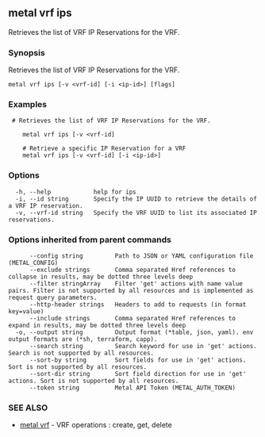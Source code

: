 ## metal vrf ips

Retrieves the list of VRF IP Reservations for the VRF.

### Synopsis

Retrieves the list of VRF IP Reservations for the VRF.

```
metal vrf ips [-v <vrf-id] [-i <ip-id>] [flags]
```

### Examples

```
 # Retrieves the list of VRF IP Reservations for the VRF.
	
	metal vrf ips [-v <vrf-id] 

	# Retrieve a specific IP Reservation for a VRF
	metal vrf ips [-v <vrf-id] [-i <ip-id>]
```

### Options

```
  -h, --help            help for ips
  -i, --id string       Specify the IP UUID to retrieve the details of a VRF IP reservation.
  -v, --vrf-id string   Specify the VRF UUID to list its associated IP reservations.
```

### Options inherited from parent commands

```
      --config string         Path to JSON or YAML configuration file (METAL_CONFIG)
      --exclude strings       Comma separated Href references to collapse in results, may be dotted three levels deep
      --filter stringArray    Filter 'get' actions with name value pairs. Filter is not supported by all resources and is implemented as request query parameters.
      --http-header strings   Headers to add to requests (in format key=value)
      --include strings       Comma separated Href references to expand in results, may be dotted three levels deep
  -o, --output string         Output format (*table, json, yaml). env output formats are (*sh, terraform, capp).
      --search string         Search keyword for use in 'get' actions. Search is not supported by all resources.
      --sort-by string        Sort fields for use in 'get' actions. Sort is not supported by all resources.
      --sort-dir string       Sort field direction for use in 'get' actions. Sort is not supported by all resources.
      --token string          Metal API Token (METAL_AUTH_TOKEN)
```

### SEE ALSO

* [metal vrf](metal_vrf.md)	 - VRF operations : create, get, delete


